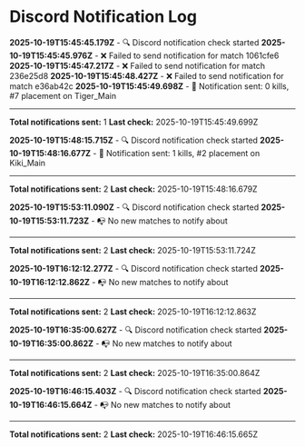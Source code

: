 # Discord Notification Log

**2025-10-19T15:45:45.179Z** - 🔍 Discord notification check started
**2025-10-19T15:45:45.976Z** - ❌ Failed to send notification for match 1061cfe6
**2025-10-19T15:45:47.217Z** - ❌ Failed to send notification for match 236e25d8
**2025-10-19T15:45:48.427Z** - ❌ Failed to send notification for match e36ab42c
**2025-10-19T15:45:49.698Z** - 🔔 Notification sent: 0 kills, #7 placement on Tiger_Main

---
**Total notifications sent:** 1
**Last check:** 2025-10-19T15:45:49.699Z


**2025-10-19T15:48:15.715Z** - 🔍 Discord notification check started
**2025-10-19T15:48:16.677Z** - 🔔 Notification sent: 1 kills, #2 placement on Kiki_Main

---
**Total notifications sent:** 2
**Last check:** 2025-10-19T15:48:16.679Z


**2025-10-19T15:53:11.090Z** - 🔍 Discord notification check started
**2025-10-19T15:53:11.723Z** - 📭 No new matches to notify about

---
**Total notifications sent:** 2
**Last check:** 2025-10-19T15:53:11.724Z


**2025-10-19T16:12:12.277Z** - 🔍 Discord notification check started
**2025-10-19T16:12:12.862Z** - 📭 No new matches to notify about

---
**Total notifications sent:** 2
**Last check:** 2025-10-19T16:12:12.863Z


**2025-10-19T16:35:00.627Z** - 🔍 Discord notification check started
**2025-10-19T16:35:00.862Z** - 📭 No new matches to notify about

---
**Total notifications sent:** 2
**Last check:** 2025-10-19T16:35:00.864Z


**2025-10-19T16:46:15.403Z** - 🔍 Discord notification check started
**2025-10-19T16:46:15.664Z** - 📭 No new matches to notify about

---
**Total notifications sent:** 2
**Last check:** 2025-10-19T16:46:15.665Z
